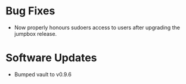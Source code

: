# Bug Fixes

* Now properly honours sudoers access to users after upgrading the jumpbox
  release.

# Software Updates

* Bumped vault to v0.9.6
